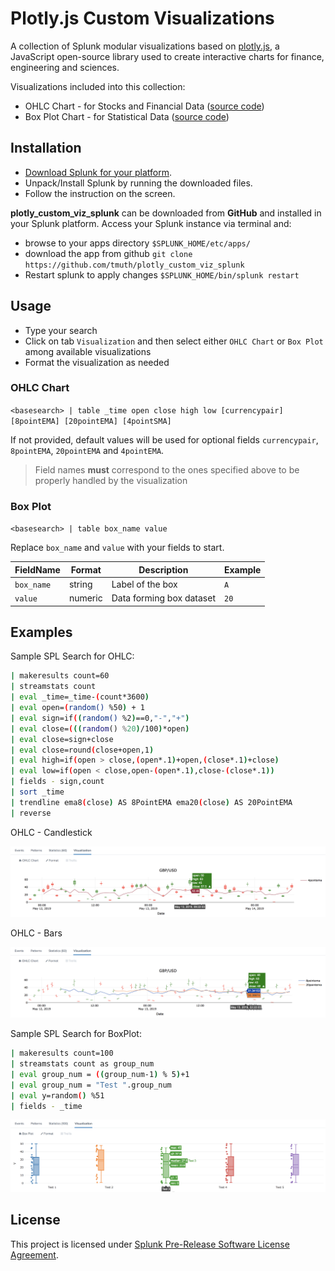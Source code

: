 # Plotly.js Custom Visualizations
A collection of Splunk modular visualizations based on [plotly.js](https://github.com/plotly/plotly.js/), a JavaScript open-source library used to create interactive charts for finance, engineering and sciences.

Visualizations included into this collection:
* OHLC Chart -  for Stocks and Financial Data    ([source code](appserver/static/visualizations/ohlc/src/visualization_source.js))
* Box Plot Chart - for Statistical Data    ([source code](appserver/static/visualizations/boxplot/src/visualization_source.js))

## Installation
- [Download Splunk for your platform](http://www.splunk.com/download?r=productOverview).
- Unpack/Install Splunk by running the downloaded files.
- Follow the instruction on the screen.

**plotly_custom_viz_splunk** can be downloaded from **GitHub** and installed in your Splunk platform. Access your Splunk instance via terminal and:
- browse to your apps directory `$SPLUNK_HOME/etc/apps/`
- download the app from github `git clone https://github.com/tmuth/plotly_custom_viz_splunk`
- Restart splunk to apply changes `$SPLUNK_HOME/bin/splunk restart`

## Usage
* Type your search
* Click on tab `Visualization` and then select either `OHLC Chart` or `Box Plot` among available visualizations
* Format the visualization as needed

### OHLC Chart
`<basesearch> | table _time open close high low [currencypair] [8pointEMA] [20pointEMA] [4pointSMA]`

If not provided, default values will be used for optional fields `currencypair`, `8pointEMA`, `20pointEMA` and `4pointEMA`.

> Field names **must** correspond to the ones specified above to be properly handled by the visualization

### Box Plot
`<basesearch> | table box_name value`

Replace `box_name` and `value` with your fields to start.

| FieldName   | Format  | Description              | Example   |
|-------------|---------|--------------------------|-----------|
| `box_name`  | string  | Label of the box         | `A`       |
| `value`     | numeric | Data forming box dataset | `20`      |

## Examples
Sample SPL Search for OHLC:

```sh
| makeresults count=60
| streamstats count
| eval _time=_time-(count*3600)
| eval open=(random() %50) + 1
| eval sign=if((random() %2)==0,"-","+")
| eval close=(((random() %20)/100)*open)
| eval close=sign+close
| eval close=round(close+open,1)
| eval high=if(open > close,(open*.1)+open,(close*.1)+close)
| eval low=if(open < close,open-(open*.1),close-(close*.1))
| fields - sign,count
| sort _time 
| trendline ema8(close) AS 8PointEMA ema20(close) AS 20PointEMA 
| reverse
```

OHLC - Candlestick

![alt text](OHLC_candlestick.png "OHLC Chart - Candlestick")

OHLC - Bars

![alt text](OHLC_bars.png "OHLC Chart - Bars")

Sample SPL Search for BoxPlot:

```sh
| makeresults count=100
| streamstats count as group_num
| eval group_num = ((group_num-1) % 5)+1
| eval group_num = "Test ".group_num 
| eval y=random() %51
| fields - _time
```

![alt text](boxplot_chart.png "Boxplot Chart")

## License
This project is licensed under [Splunk Pre-Release Software License Agreement](LICENSE.md).